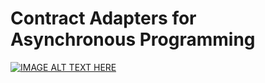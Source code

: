 # Contract Adapters for Asynchronous Programming
[![IMAGE ALT TEXT HERE](https://img.youtube.com/vi/76k6_YkYRmU/0.jpg)](https://www.youtube.com/watch?v=76k6_YkYRmU)
